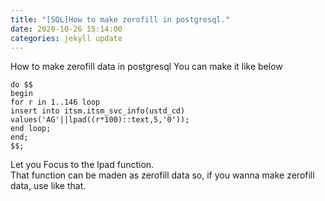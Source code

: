 ```yaml
---
title: "[SQL]How to make zerofill in postgresql."
date: 2020-10-26 15:14:00
categories: jekyll update
---
```

How to make zerofill data in postgresql
You can make it like below
```
do $$
begin
for r in 1..146 loop
insert into itsm.itsm_svc_info(ustd_cd)
values('AG'||lpad((r*100)::text,5,'0'));
end loop;
end;
$$;
```
Let you Focus to the lpad function.<br>
That function can be maden as zerofill data so, if you wanna make zerofill data, use like that.

